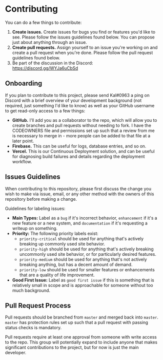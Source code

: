 # Contributing

You can do a few things to contribute:

1. **Create issues.** Create issues for bugs you find or features you'd like to see. Please follow the issues guidelines
   found below. You can propose just about anything through an issue.
2. **Create pull requests.** Assign yourself to an issue you're working on and create a pull request when you're done.
   Please follow the pull request guidelines found below.
3. Be part of the discussion in the Discord: https://discord.gg/WYJa6uCbSd

## Onboarding

If you plan to contribute to this project, please send Kal#0963 a ping on Discord with a brief overview of your
development background (not required, just something I'd like to know) as well as your GitHub username to get read-only
access to a few things:

- **GitHub.** I'll add you as a collaborator to the repo, which will allow you to create branches and pull requests
  without needing to fork. I have the CODEOWNERS file and permissions set up such that a review from me is necessary to
  merge in - more people can be added to that file at a later point.
- **Firebase.** This can be useful for logs, database entries, and so on.
- **Vercel.** This is our Continuous Deployment solution, and can be useful for diagnosing build failures and details
  regarding the deployment workflow.

## Issues Guidelines

When contributing to this repository, please first discuss the change you wish to make via issue,
email, or any other method with the owners of this repository before making a change.

Guidelines for labeling issues:

- **Main Types:** Label as a `bug` if it's incorrect behavior, `enhancement` if it's a new feature or a new system,
  and `documentation` if it's requesting a writeup on something.
- **Priority:** The following priority labels exist:
    - `priority-critical` should be used for anything that's actively breaking up commonly used site behavior.
    - `priority-high` should be used for anything that's actively breaking uncommonly used site behavior, or for
      particularly desired features.
    - `priority-medium` should be used for anything that's not actively breaking anything, but has a decent amount of
      demand.
    - `priority-low` should be used for smaller features or enhancements that are a quality of life
      improvement.
- **Good First Issue:** Label as `good first issue` if this is something that is relatively small in scope and is
  approachable for someone without too much background.

## Pull Request Process

Pull requests should be branched from `master` and merged back into `master`. `master` has protection rules set up such
that a pull request with passing status checks is mandatory.

Pull requests require at least one approval from someone with write access to the repo. This group will potentially
expand to include anyone that makes significant contributions to the project, but for now is just the main developer.
